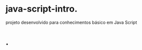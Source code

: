  # java-script-intro.  
     
projeto desenvolvido para conhecimentos básico em Java Script

<h1>   </  h1>. 
 